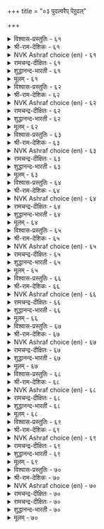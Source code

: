 +++
title = "०३ पुदल्वरैप् पॆऱुदल्"

+++


<details><summary>विश्वास-प्रस्तुतिः - ६१</summary>

पॆऱुमवट्रुळ् यामऱिवदु इल्लै अऱिवऱिन्द  
मक्कट्पेऱु अल्ल पिऱ।      ६१
</details>

<details><summary>श्री-राम-देशिकः - ६१</summary>

शास्त्रानुगतबुद्धीनां पुत्राणां लाभ एव तु ।  
लव्धव्येषु महद्भाग्यं अन्यन्नेह प्रशस्यते ॥ ६१॥
</details>

<details><summary>NVK Ashraf choice (en) - ६१</summary>

००६१
Of all blessings we know,
Nothing worth than begetting intelligent children.
(Satguru Subramuniyaswami), (P.S. Sundaram)
</details>

<details><summary>रामचन्द्र-दीक्षितः - ६१</summary>

61\. peṟumavaṟṟuḷ yām aṟivatu illai-aṟivu aṟinta  
makkaṭpēṟu alla piṟa.

61\. We do not know of any other asset than that of intelligent off-spring.  
</details>

<details><summary>शुद्धानन्द-भारती - ६१</summary>

1\. பெறுமவற்றுள் யாமறிவது இல்லை அறிவறிந்த  
மக்கட்பேறு அல்ல பிற  
The world no higher bliss bestows  
Than children virtuous and wise.         61  
</details>

<details><summary>मूलम् - ६१</summary>

पॆऱुमवट्रुळ् यामऱिवदु इल्लै अऱिवऱिन्द  
मक्कट्पेऱु अल्ल पिऱ।      ६१
</details>

<details><summary>विश्वास-प्रस्तुतिः - ६२</summary>

ऎऴुबिऱप्पुम् तीयवै तीण्डा पऴिबिऱङ्गाप्  
पण्बुडै मक्कट् पॆऱिन्।      ६२
</details>

<details><summary>श्री-राम-देशिकः - ६२</summary>

निर्दुष्टगुणसम्पन्नं पुत्रं प्राप्नोति यो नरः ।  
दुःखानि तं न बाधन्ते भाविजन्मसु सप्तसु ॥ ६२॥
</details>

<details><summary>NVK Ashraf choice (en) - ६२</summary>

००६२
No harm will befall in all seven births
If one begets blameless children.
(P.S. Sundaram)
</details>

<details><summary>रामचन्द्र-दीक्षितः - ६२</summary>

62\. eḻupiṟappum tīyavai tīṇṭā-paḻi piṟaṅkāp  
paṇpuṭai makkaṭ peṟiṉ.

62\. All the seven births no evil befalls one who is blest with good and unstained children.  
</details>

<details><summary>शुद्धानन्द-भारती - ६२</summary>

2\. எழுபிறப்பும் தீயவை தீண்டா பழிபிறங்காப்  
பண்புடை மக்கட் பெறின்  
No evil comes and no blemish;  
Noble sons bring all we wish.         62  
</details>

<details><summary>मूलम् - ६२</summary>

ऎऴुबिऱप्पुम् तीयवै तीण्डा पऴिबिऱङ्गाप्  
पण्बुडै मक्कट् पॆऱिन्।      ६२
</details>

<details><summary>विश्वास-प्रस्तुतिः - ६३</summary>

तम्बॊरुळ् ऎन्बदम् मक्कळ् अवर्बॊरुळ्  
तम्दम् विनैयान् वरुम्।      ६३
</details>

<details><summary>श्री-राम-देशिकः - ६३</summary>

तनयेन पितुः स्वर्गलोकार्थे दानकारणात् ।  
पुत्रं स्वार्जितवित्तेन समं वै मन्यते पिता ॥ ६३॥
</details>

<details><summary>NVK Ashraf choice (en) - ६३</summary>

००६३
Children are called one's fortune;
And their fortune the result of their own deeds. *
(S. Thandapani Desikar)
</details>

<details><summary>रामचन्द्र-दीक्षितः - ६३</summary>

63\. tam poruḷ eṉpa tam makkaḷ; avar poruḷ  
tamtam viṉaiyāl varum.

63\. A man’s riches are his children; their riches are the fruit of their actions.  
</details>

<details><summary>शुद्धानन्द-भारती - ६३</summary>

3\. தம்பொருள் என்பதம் மக்கள் அவர்பொருள்  
தம்தம் வினையான் வரும்  
Children are one's wealth indeed  
Their wealth is measured by their deed.         63  
</details>

<details><summary>मूलम् - ६३</summary>

तम्बॊरुळ् ऎन्बदम् मक्कळ् अवर्बॊरुळ्  
तम्दम् विनैयान् वरुम्।      ६३
</details>

<details><summary>विश्वास-प्रस्तुतिः - ६४</summary>

अमिऴ्दिनुम् आट्र इनिदेदम् मक्कळ्  
सिऱुगै अळाविय कूऴ्।      ६४
</details>

<details><summary>श्री-राम-देशिकः - ६४</summary>

दत्तं यत् पुत्र हस्तेन सामान्यमपि भोजनम् ।  
अमृतादधिकं तत्तु वर्तते मधुरं पितुः ॥ ६४॥
</details>

<details><summary>NVK Ashraf choice (en) - ६४</summary>

००६४
Sweeter than nectar is the porridge messed up
By the tiny hands of one’s children. *
(G. Vanmikanathan)
</details>

<details><summary>रामचन्द्र-दीक्षितः - ६४</summary>

64\. amiḻtiṉum āṟṟa iṉitē-tam makkaḷ  
ciṟu kai aḷāviya kūḻ.

64\. Sweeter than ambrosia is the food handled by the tender hand of one’s children.  
</details>

<details><summary>शुद्धानन्द-भारती - ६४</summary>

4\. அமிர்தினும் ஆற்ற இனிதேதம் மக்கள்  
சிறுகை அளாவிய கூழ்  
The food is more than nectar sweet  
In which one's children hands insert.         64  
</details>

<details><summary>मूलम् - ६४</summary>

अमिऴ्दिनुम् आट्र इनिदेदम् मक्कळ्  
सिऱुगै अळाविय कूऴ्।      ६४
</details>

<details><summary>विश्वास-प्रस्तुतिः - ६५</summary>

मक्कळ्मॆय् तीण्डल् उडऱ्किन्बम् मट्रु अवर्  
सॊऱ्केट्टल् इन्बम् सॆविक्कु।      ६५
</details>

<details><summary>श्री-राम-देशिकः - ६५</summary>

पुत्रदेहपरिष्वङ्गो देहानन्दं विवर्धयेत् ।  
जनयेच्छ्रवणानन्दं तेषां स्खलितभाषितम् ॥ ६५॥
</details>

<details><summary>NVK Ashraf choice (en) - ६५</summary>

००६५
To be touched by children is a delight to the body,
And to hear their speech a joy to the ear.
(N.V.K. Ashraf)
</details>

<details><summary>रामचन्द्र-दीक्षितः - ६५</summary>

65\. makkaḷ mey tīṇṭal uṭaṟku iṉpam; maṟṟu avar  
col kēṭṭal iṉpam, cevikku.

65\. The delight of the body is the touch of one’s children. The delight of the ear is their lisp.  
</details>

<details><summary>शुद्धानन्द-भारती - ६५</summary>

5\. மக்கள்மெய் தீண்டல் உடற்கின்பம் மற்றுஅவர்  
சொற்கேட்டல் இன்பம் செவிக்கு  
Children's touch delights the body  
Sweet to ears are their words lovely.         65  
</details>

<details><summary>मूलम् - ६५</summary>

मक्कळ्मॆय् तीण्डल् उडऱ्किन्बम् मट्रु अवर्  
सॊऱ्केट्टल् इन्बम् सॆविक्कु।      ६५
</details>

<details><summary>विश्वास-प्रस्तुतिः - ६६</summary>

कुऴल् इनिदु याऴ्इनिदु ऎन्बदम् मक्कळ्  
मऴलैच्चॊल् केळा तवर्।      ६६
</details>

<details><summary>श्री-राम-देशिकः - ६६</summary>

अस्पष्टमधुरं पुत्रभाषितं श‍ृणोति यः ।  
स एव कथयेत् रम्यं वीणावेण्वादि वादितम् ॥ ६६॥
</details>

<details><summary>NVK Ashraf choice (en) - ६६</summary>

००६६
"The flute is sweet", "The lute is sweet",
Say those who never heard their children lisp.
(P.S. Sundaram)
</details>

<details><summary>रामचन्द्र-दीक्षितः - ६६</summary>

66\. 'kuḻal iṉitu; yāḻ iṉitu' eṉpa-tam makkaḷ  
maḻalaic col kēḷātavar.

66\. The ‘lute is sweet’, ‘the Veena is sweet’, they say who have not heard the lisp of their little ones.  
</details>

<details><summary>शुद्धानन्द-भारती - ६६</summary>

6\. குழல்இனிது யாழ்இனிது என்பதம் மக்கள்  
மழலைச்சொல் கேளா தவர்  
The flute and lute are sweet they say  
Deaf to baby's babble's lay!         66  
</details>

<details><summary>मूलम् - ६६</summary>

कुऴल् इनिदु याऴ्इनिदु ऎन्बदम् मक्कळ्  
मऴलैच्चॊल् केळा तवर्।      ६६
</details>

<details><summary>विश्वास-प्रस्तुतिः - ६७</summary>

तन्दै मगऱ्काट्रु नण्ड्रि अवैयत्तु  
मुन्दि इरुप्पच् चॆयल्।      ६७
</details>

<details><summary>श्री-राम-देशिकः - ६७</summary>

पिता विद्याप्रदानेन पण्डिताग्रेसरं सुतम् ।  
यदि कुर्यात्सुतस्यैतत् महत् साह्यमुदीर्यते ॥ ६७॥
</details>

<details><summary>NVK Ashraf choice (en) - ६७</summary>

००६७
The good a father can do to his child
Is to make him excel in the midst of the learned. *
(K. Krishnaswamy & Vijaya Ramkumar)
</details>

<details><summary>रामचन्द्र-दीक्षितः - ६७</summary>

67\. tantai makaṟku āṟṟum naṉṟi avaiyattu  
munti iruppac ceyal.

67\. The good a father can do his son is to make him occupy the first rank in an assembly.  
</details>

<details><summary>शुद्धानन्द-भारती - ६७</summary>

7\. தந்தை மகற்குஆற்றும் நன்றி அவையத்து  
முந்தி யிருப்பச் செயல்  
A father's duty to his son is  
To seat him in front of the wise.         67  
</details>

<details><summary>मूलम् - ६७</summary>

तन्दै मगऱ्काट्रु नण्ड्रि अवैयत्तु  
मुन्दि इरुप्पच् चॆयल्।      ६७
</details>

<details><summary>विश्वास-प्रस्तुतिः - ६८</summary>

तम्मिन्दम् मक्कळ् अऱिवुडैमै मानिलत्तु  
मन्नुयिर्क् कॆल्लाम् इनिदु।      ६८
</details>

<details><summary>श्री-राम-देशिकः - ६८</summary>

विद्यावन्तं सुतं दृष्टवा मोदते न पिता परम् ।  
अधिकं तेन तुष्यन्ति सर्वे भूतलवासिनः ॥ ६८॥
</details>

<details><summary>NVK Ashraf choice (en) - ६८</summary>

००६८
The wisdom of one's own children
Brings joy to all life on the earth.
(N.V.K. Ashraf)
</details>

<details><summary>रामचन्द्र-दीक्षितः - ६८</summary>

68\. tammiṉ, tam makkaḷ aṟivuṭaimai mā nilattu  
maṉ uyirkku ellām iṉitu.

68\. Wisdom of the child is not merely the father’s delight but the delight of the world.  
</details>

<details><summary>शुद्धानन्द-भारती - ६८</summary>

8\. தம்மின்தம் மக்கள் அறிவுடமை மாநிலத்து  
மன்னுயிர்க் கெல்லாம் இனிது  
With joy the hearts of parents swell  
To see their children themselves excel.         68  
</details>

<details><summary>मूलम् - ६८</summary>

तम्मिन्दम् मक्कळ् अऱिवुडैमै मानिलत्तु  
मन्नुयिर्क् कॆल्लाम् इनिदु।      ६८
</details>

<details><summary>विश्वास-प्रस्तुतिः - ६९</summary>

ईण्ड्र पॊऴुदिन् पॆरिदुवक्कुम् तन्मगनैच्  
चाण्ड्रोन् ऎनक्केट्ट ताय्।      ६९
</details>

<details><summary>श्री-राम-देशिकः - ६९</summary>

''पुत्रस्ते गुणवान् विद्वान्'' इति वाक्यं महात्मनाम् ।  
श्रुत्वैव जननी तस्य जननादपि तुष्यति ॥ ६९॥
</details>

<details><summary>NVK Ashraf choice (en) - ६९</summary>

००६९
A woman rejoices at the birth of a son,
But even more when he is praised.
(P.S. Sundaram)
</details>

<details><summary>रामचन्द्र-दीक्षितः - ६९</summary>

69\. īṉṟa poḻutiṉ peritu uvakkum-taṉ makaṉaic  
cāṉṟōṉ eṉak kēṭṭa tāy.

69\. A mother’s joy to hear of her son’s greatness transcends that at his birth.  
</details>

<details><summary>शुद्धानन्द-भारती - ६९</summary>

9\. ஈன்ற பொழுதிற் பெரிதுவக்கும் தன்மகனைச்  
சான்றோன் எனக்கேட்ட தாய்  
The mother, hearing her son's merit  
Delights more than when she begot.         69  
</details>

<details><summary>मूलम् - ६९</summary>

ईण्ड्र पॊऴुदिन् पॆरिदुवक्कुम् तन्मगनैच्  
चाण्ड्रोन् ऎनक्केट्ट ताय्।      ६९
</details>

<details><summary>विश्वास-प्रस्तुतिः - ७०</summary>

मगन्दन्दैक्कु आट्रुम् उदवि इवन्दन्दै  
ऎन्नोट्रान् कॊल् ऎनुम् सॊल्।      ७०
</details>

<details><summary>श्री-राम-देशिकः - ७०</summary>

किंवा तपः कृतं पित्रा प्राप्तुमेतादृरां सुतम् ।  
इति लोकैः स्तुत्ः पुत्रः पितुः स्यादुपकारकः ॥ ७०॥
</details>

<details><summary>NVK Ashraf choice (en) - ७०</summary>

००७०
The son's duty to his father is to make world ask,
"By what austerities did he merit such a son! *
(Satguru Subramuniyaswami)
</details>

<details><summary>रामचन्द्र-दीक्षितः - ७०</summary>

70\. makaṉ tantaikku āṟṟum utavi, ‘ivaṉ tantai  
eṉ nōṟṟāṉkol!’ eṉum col.

70\. The service a son can do his father is to make the public exclaim ‘see, the fruit of his father’s good deeds.’
</details>

<details><summary>रामचन्द्र-दीक्षितः - ७०</summary>

70\. makaṉ tantaikku āṟṟum utavi, ‘ivaṉ tantai  
eṉ nōṟṟāṉkol!’ eṉum col.

70\. The service a son can do his father is to make the public exclaim ‘see, the fruit of his father’s good deeds.’

</details>

<details><summary>शुद्धानन्द-भारती - ७०</summary>

10\. மகன்தந்தைக்கு ஆற்றும் உதவி இவன்தந்தை  
என்னோற்றான் கொல்எனுஞ் சொல்  
The son to sire this word is debt  
"What penance such a son begot!"         70  
</details>

<details><summary>मूलम् - ७०</summary>

मगन्दन्दैक्कु आट्रुम् उदवि इवन्दन्दै  
ऎन्नोट्रान् कॊल् ऎनुम् सॊल्।      ७०
</details>

